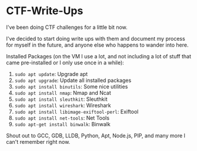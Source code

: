 # CTF-Write-Ups

I've been doing CTF challenges for a little bit now.

I've decided to start doing write ups with them and document my process for myself in the future, and anyone else who happens to wander into here.

Installed Packages (on the VM I use a lot, and not including a lot of stuff that came pre-installed or I only use once in a while):

1. `sudo apt update`: Upgrade apt
2. `sudo apt upgrade`: Update all installed packages
3. `sudo apt install binutils`: Some nice utilities
4. `sudo apt install nmap`: Nmap and Ncat
5. `sudo apt install sleuthkit`: Sleuthkit
6. `sudo apt install wireshark`: Wireshark
7. `sudo apt install libimage-exiftool-perl`: Exiftool
8. `sudo apt install net-tools`: Net Tools
9. `sudo apt-get install binwalk`: Binwalk

Shout out to GCC, GDB, LLDB, Python, Apt, Node.js, PIP, and many more I can't remember right now.
